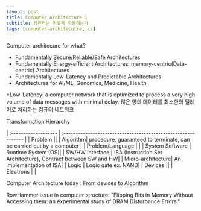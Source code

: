 ```yaml
---
layout: post
title: Computer Architecture 1
subtitle: 컴퓨터는 어떻게 작동하는가
tags: [computer-architecutre, cs]
---
```


Computer architecure for what?
- Fundamentally Secure/Reliable/Safe Architectures
- Fundamentally Energy-efficient Architectures: memory-centric(Data-centric) Architectures
- Fundamentally Low-Latency and Predictable Architectures
- Architectures for AI/ML, Genomics, Medicine, Health

*Low-Latency: a computer network that is optimized to process a very high volume of data messages with minimal delay. 많은 양의 데이터를 최소한의 딜레이로 처리하는 컴퓨터 네트워크

Transformation Hierarchy


| :------------------- | :------------------------------------------------------------- |
| Problem ||
| Algorithm| procedure, guaranteed to terminate, can be carried out by a computer |
| Problem/Language |   |
| System Software | Runtime System (OS)|
| SW/HW Interface   | ISA (Instruction Set Architecture), Contract between SW and HW|
| Micro-architecture| An implementation of ISA|
| Logic | Logic gate ex. NAND|
| Devices ||
| Electrons | |

Computer Architecture today : From devices to Algorithm

RowHammer issue in computer structure: "Flipping Bits in Memory Without Accessing them: an experimental study of DRAM Disturbance Errors."

